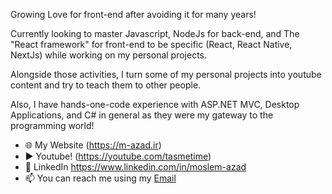 Growing Love for front-end after avoiding it for many years!

Currently looking to master Javascript, NodeJs for back-end, and The "React framework" for front-end to be specific (React, React Native, NextJs) while working on my personal projects.

Alongside those activities, I turn some of my personal projects into youtube content and try to teach them to other people.

Also, I have hands-one-code experience with ASP.NET MVC, Desktop Applications, and C# in general as they were my gateway to the programming world!

- 🌐 My Website (https://m-azad.ir)
- ▶️ Youtube! (https://youtube.com/tasmetime)
- 💼 LinkedIn https://www.linkedin.com/in/moslem-azad
- 📫 You can reach me using my [Email](mailto:info@m-azad.ir)
 

